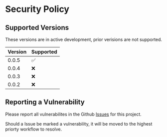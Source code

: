 # Security Policy

## Supported Versions

These versions are in active development, prior verisions are not supported.

| Version   | Supported          |
| -------   | ------------------ |
| 0.0.5     | :white_check_mark: |
| 0.0.4     | :x:                |
| 0.0.3     | :x:                |
| 0.0.2     | :x:                |

## Reporting a Vulnerability

Please report all vulnerabilites in the Github [Issues](https://github.com/Makr91/vagrant-zones/) for this project.

Should a Issue be marked a vulnerability, it will be moved to the highest priorty workflow to resolve.
